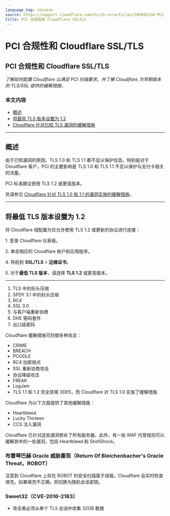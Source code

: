 ```yaml
---
language_tag: chinese
source: https://support.cloudflare.com/hc/zh-cn/articles/205043158-PCI-%E5%90%88%E8%A7%84%E6%80%A7%E5%92%8C-Cloudflare-SSL-TLS
title: PCI 合规性和 Cloudflare SSLTLS
---
```


# PCI 合规性和 Cloudflare SSL/TLS

## PCI 合规性和 Cloudflare SSL/TLS

_了解如何配置 Cloudflare 以满足 PCI 扫描要求，并了解 Cloudflare 为早期版本的 TLS/SSL 提供的缓解措施。_

### 本文内容

-   [概述](https://support.cloudflare.com/hc/zh-cn/articles/205043158-PCI-%E5%90%88%E8%A7%84%E6%80%A7%E5%92%8C-Cloudflare-SSL-TLS#4kBCxczA0ijVjWhuqonQ0o)
-   [将最低 TLS 版本设置为 1.2](https://support.cloudflare.com/hc/zh-cn/articles/205043158-PCI-%E5%90%88%E8%A7%84%E6%80%A7%E5%92%8C-Cloudflare-SSL-TLS#5C1eNXjWqBpeXLwYlB0r0I)
-   [Cloudflare 针对已知 TLS 漏洞的缓解措施](https://support.cloudflare.com/hc/zh-cn/articles/205043158-PCI-%E5%90%88%E8%A7%84%E6%80%A7%E5%92%8C-Cloudflare-SSL-TLS#d6HRH9USMPriPWa0o)

___

## 概述

由于已知漏洞的原因，TLS 1.0 和 TLS 1.1 都不足以保护信息。特别是对于 Cloudflare 客户，PCI 的主要影响是 TLS 1.0 和 TLS 1.1 不足以保护与支付卡相关的流量。

PCI 标准建议使用 TLS 1.2 或更高版本。

另请参见 [Cloudflare 针对 TLS 1.0 和 1.1 的漏洞实施的缓解措施](https://support.cloudflare.com/hc/en-us/articles/205043158#h_1TWWDdoBc31LFYj9kVNwlu)。

___

## 将最低 TLS 版本设置为 1.2

将 Cloudflare 域配置为仅允许使用 TLS 1.2 或更新的协议进行连接：

1\. 登录 Cloudflare 仪表板。

2\. 单击相应的 Cloudflare 帐户和应用程序。

4\. 导航到 **SSL/TLS** > **边缘证书**。

5\. 对于**最低 TLS 版本**，请选择 **TLS 1.2** 或更高版本。

___


1.  TLS 中的标头压缩
2.  SPDY 3.1 中的标头压缩
3.  RC4
4.  SSL 3.0
5.  与客户端重新协商
6.  DHE 密码套件
7.  出口级密码

Cloudflare 缓解措施可防御多种攻击：

-   CRIME
-   BREACH
-   POODLE
-   RC4 加密弱点
-   SSL 重新协商攻击
-   协议降级攻击
-   FREAK
-   LogJam
-   TLS 1.1 和 1.2 完全禁用 3DES，而 Cloudflare 对 TLS 1.0 实施了缓解措施

Cloudflare 为以下方面提供了其他缓解措施：

-   Heartbleed
-   Lucky Thirteen
-   CCS 注入漏洞

Cloudflare 已针对这些漏洞修补了所有服务器。此外，有一些 WAF 托管规则可以缓解其中的一些漏洞，包括 Heartbleed 和 ShellShock。

### 布雷琴巴赫 Oracle 威胁重现（Return Of Bleichenbacher's Oracle Threat，ROBOT）

注意到 Cloudflare 上存在 ROBOT 的安全扫描属于误报。Cloudflare 会实时检查填充，如果填充不正确，则切换为随机会话密钥。

### Sweet32（CVE-2016-2183）


-   攻击者必须从单个 TLS 会话中收集 32GB 数据
